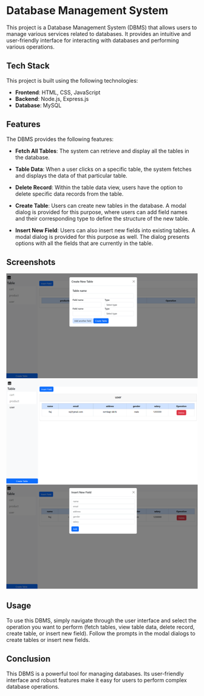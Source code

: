 # Database Management System

This project is a Database Management System (DBMS) that allows users to manage various services related to databases. It provides an intuitive and user-friendly interface for interacting with databases and performing various operations.

## Tech Stack

This project is built using the following technologies:

- **Frontend**: HTML, CSS, JavaScript
- **Backend**: Node.js, Express.js
- **Database**: MySQL

## Features

The DBMS provides the following features:

- **Fetch All Tables**: The system can retrieve and display all the tables in the database.

- **Table Data**: When a user clicks on a specific table, the system fetches and displays the data of that particular table.

- **Delete Record**: Within the table data view, users have the option to delete specific data records from the table.

- **Create Table**: Users can create new tables in the database. A modal dialog is provided for this purpose, where users can add field names and their corresponding type to define the structure of the new table.

- **Insert New Field**: Users can also insert new fields into existing tables. A modal dialog is provided for this purpose as well. The dialog presents options with all the fields that are currently in the table.

## Screenshots

![Alt text](image-1.png)
![Alt text](image.png)
![Alt text](image-2.png)
## Usage

To use this DBMS, simply navigate through the user interface and select the operation you want to perform (fetch tables, view table data, delete record, create table, or insert new field). Follow the prompts in the modal dialogs to create tables or insert new fields.

## Conclusion

This DBMS is a powerful tool for managing databases. Its user-friendly interface and robust features make it easy for users to perform complex database operations.

